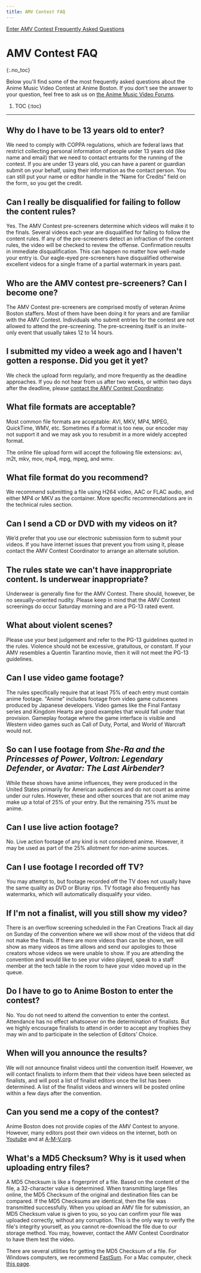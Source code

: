 ```yaml
---
title: AMV Contest FAQ
---
```

<div class="menu-secondary col-sm-3 float-right">
  <a href="/AB-Site-Redesign/applications/amv/amv_form.html" class="btn btn-secondary">
    Enter AMV Contest
  </a>
  <a href="/AB-Site-Redesign/applications/amv/faq.html" class="btn btn-secondary">
    Frequently Asked Questions
  </a>
</div>

# AMV Contest FAQ
{:.no_toc}

Below you'll find some of the most frequently asked questions about the Anime Music Video Contest at Anime Boston. If you don't see the answer to your question, feel free to ask us on [the Anime Music Video Forums](https://forums.animeboston.com/viewforum.php?f=6).

1. TOC
{:toc}

---

## Why do I have to be 13 years old to enter?
We need to comply with COPPA regulations, which are federal laws that restrict collecting personal information of people under 13 years old (like name and email) that we need to contact entrants for the running of the contest. If you are under 13 years old, you can have a parent or guardian submit on your behalf, using their information as the contact person. You can still put your name or editor handle in the “Name for Credits” field on the form, so you get the credit.

## Can I really be disqualified for failing to follow the content rules?
Yes. The AMV Contest pre-screeners determine which videos will make it to the finals. Several videos each year are disqualified for failing to follow the content rules. If any of the pre-screeners detect an infraction of the content rules, the video will be checked to review the offense. Confirmation results in immediate disqualification. This can happen no matter how well-made your entry is. Our eagle-eyed pre-screeners have disqualified otherwise excellent videos for a single frame of a partial watermark in years past.

## Who are the AMV contest pre-screeners? Can I become one?
The AMV Contest pre-screeners are comprised mostly of veteran Anime Boston staffers. Most of them have been doing it for years and are familiar with the AMV Contest. Individuals who submit entries for the contest are not allowed to attend the pre-screening. The pre-screening itself is an invite-only event that usually takes 12 to 14 hours.

## I submitted my video a week ago and I haven't gotten a response. Did you get it yet?
We check the upload form regularly, and more frequently as the deadline approaches. If you do not hear from us after two weeks, or within two days after the deadline, please [contact the AMV Contest Coordinator](/coninfo/contact/42).

## What file formats are acceptable?
Most common file formats are acceptable: AVI, MKV, MP4, MPEG, QuickTime, WMV, etc. Sometimes if a format is too new, our encoder may not support it and we may ask you to resubmit in a more widely accepted format.

The online file upload form will accept the following file extensions: avi, m2t, mkv, mov, mp4, mpg, mpeg, and wmv.

## What file format do you recommend?
We recommend submitting a file using H264 video, AAC or FLAC audio, and either MP4 or MKV as the container. More specific recommendations are in the technical rules section.

## Can I send a CD or DVD with my videos on it?
We’d prefer that you use our electronic submission form to submit your videos. If you have internet issues that prevent you from using it, please contact the AMV Contest Coordinator to arrange an alternate solution.

## The rules state we can't have inappropriate content. Is underwear inappropriate?
Underwear is generally fine for the AMV Contest. There should, however, be no sexually-oriented nudity. Please keep in mind that the AMV Contest screenings do occur Saturday morning and are a PG-13 rated event.

## What about violent scenes?
Please use your best judgement and refer to the PG-13 guidelines quoted in the rules. Violence should not be excessive, gratuitous, or constant. If your AMV resembles a Quentin Tarantino movie, then it will not meet the PG-13 guidelines.

## Can I use video game footage?
The rules specifically require that at least 75% of each entry must contain anime footage. "Anime" includes footage from video game cutscenes produced by Japanese developers. Video games like the Final Fantasy series and Kingdom Hearts are good examples that would fall under that provision. Gameplay footage where the game interface is visible and Western video games such as Call of Duty, Portal, and World of Warcraft would not.

## So can I use footage from *She-Ra and the Princesses of Power*, *Voltron: Legendary Defender*, or *Avatar: The Last Airbender*?
While these shows have anime influences, they were produced in the United States primarily for American audiences and do not count as anime under our rules. However, these and other sources that are not anime may make up a total of 25% of your entry. But the remaining 75% must be anime.

## Can I use live action footage?
No. Live action footage of any kind is not considered anime. However, it may be used as part of the 25% allotment for non-anime sources.

## Can I use footage I recorded off TV?
You may attempt to, but footage recorded off the TV does not usually have the same quality as DVD or Bluray rips. TV footage also frequently has watermarks, which will automatically disqualify your video.

## If I'm not a finalist, will you still show my video?
There is an overflow screening scheduled in the Fan Creations Track all day on Sunday of the convention where we will show most of the videos that did not make the finals. If there are more videos than can be shown, we will show as many videos as time allows and send our apologies to those creators whose videos we were unable to show. If you are attending the convention and would like to see your video played, speak to a staff member at the tech table in the room to have your video moved up in the queue.

## Do I have to go to Anime Boston to enter the contest?
No. You do not need to attend the convention to enter the contest. Attendance has no effect whatsoever on the determination of finalists. But we highly encourage finalists to attend in order to accept any trophies they may win and to participate in the selection of Editors’ Choice.

## When will you announce the results?
We will not announce finalist videos until the convention itself. However, we will contact finalists to inform them that their videos have been selected as finalists, and will post a list of finalist editors once the list has been determined. A list of the finalist videos and winners will be posted online within a few days after the convention.

## Can you send me a copy of the contest?
Anime Boston does not provide copies of the AMV Contest to anyone. However, many editors post their own videos on the internet, both on [Youtube](https://www.youtube.com/) and at [A-M-V.org](https://www.animemusicvideos.org/).

## What's a MD5 Checksum? Why is it used when uploading entry files?
A MD5 Checksum is like a fingerprint of a file. Based on the content of the file, a 32-character value is determined. When transmitting large files online, the MD5 Checksum of the original and destination files can be compared. If the MD5 Checksums are identical, then the file was transmitted successfully. When you upload an AMV file for submission, an MD5 Checksum value is given to you, so you can confirm your file was uploaded correctly, without any corruption. This is the only way to verify the file's integrity yourself, as you cannot re-download the file due to our storage method. You may, however, contact the AMV Contest Coordinator to have them test the video.

There are several utilities for getting the MD5 Checksum of a file. For Windows computers, we recommend <a href="http://www.fastsum.com/" target="\_blank">FastSum</a>. For a Mac computer, check <a href="http://osxdaily.com/2009/10/13/check-md5-hash-on-your-mac/" target="\_blank">this page</a>.
